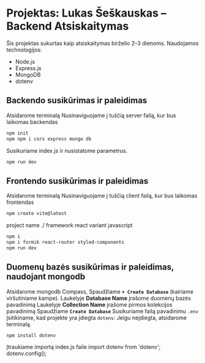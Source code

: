 # Projektas: Lukas Šeškauskas – Backend Atsiskaitymas

Šis projektas sukurtas kaip atsiskaitymas birželio 2–3 dienoms. Naudojamos technologijos:

- Node.js
- Express.js
- MongoDB 
- dotenv

## Backendo susikūrimas ir paleidimas
Atsidarome terminalą
Nusinaviguojame į tuščią server failą, kur bus laikomas backendas

```bash
npm init
npm npm i cors express mongo db

```
Susikuriame index.js ir nusistatome parametrus.
 ```bash
 npm run dev
```
## Frontendo susikūrimas ir paleidimas
Atsidarome terminalą
Nusinaviguojame į tuščią client failą, kur bus laikomas frontendas
```bash
npm create vite@latest
```
project name ./
framework react
variant javascript

```bash
npm i
npm i formik react-router styled-components
npm run dev
```
## Duomenų bazės susikūrimas ir paleidimas, naudojant mongodb
Atsidarome mongodb Compass,
Spaudžiame **`+ Create Database`** (kairiame viršutiniame kampe).
Laukelyje **Database Name** įrašome duomenų bazės pavadinimą
Laukelyje **Collection Name** įrašome pirmos kolekcijos pavadinimą
Spaudžiame **`Create Database`**
Susikuriame failą pavadinimu `.env`
Įsitikiname, kad projekte yra įdiegta `dotenv`:
Jeigu neįdiegta, atsidarome terminalą.

```bash
npm install dotenv
```
Įtraukiame importą index.js faile
import dotenv from 'dotenv';
dotenv.config();